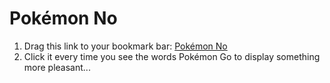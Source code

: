 # Pokémon No

1. Drag this link to your bookmark bar: [Pokémon No](https://raw.githubusercontent.com/TiagoDevezas/pokemonno/master/pokemonNo.js, "Pokémon No")
2. Click it every time you see the words Pokémon Go to display something more pleasant...